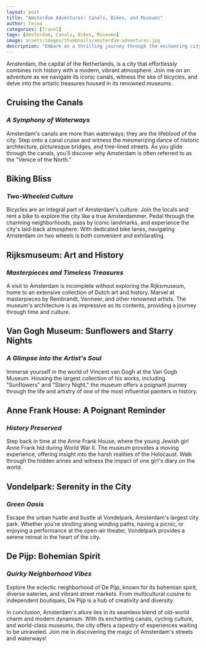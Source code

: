 ```yaml
---
layout: post
title: "Amsterdam Adventures: Canals, Bikes, and Museums"
author: Tejaa
categories: [Travel]
tags: [Amsterdam, Canals, Bikes, Museums]
image: assets/images/thumbnails/amsterdam-adventures.jpg
description: "Embark on a thrilling journey through the enchanting city of Amsterdam, where picturesque canals, ubiquitous bikes, and world-class museums await. Join me in exploring the unique charm and vibrant culture of the Dutch capital."
---
```


Amsterdam, the capital of the Netherlands, is a city that effortlessly combines rich history with a modern, vibrant atmosphere. Join me on an adventure as we navigate its iconic canals, witness the sea of bicycles, and delve into the artistic treasures housed in its renowned museums.

## Cruising the Canals

### *A Symphony of Waterways*

Amsterdam's canals are more than waterways; they are the lifeblood of the city. Step onto a canal cruise and witness the mesmerizing dance of historic architecture, picturesque bridges, and tree-lined streets. As you glide through the canals, you'll discover why Amsterdam is often referred to as the "Venice of the North."

## Biking Bliss

### *Two-Wheeled Culture*

Bicycles are an integral part of Amsterdam's culture. Join the locals and rent a bike to explore the city like a true Amsterdammer. Pedal through the charming neighborhoods, pass by iconic landmarks, and experience the city's laid-back atmosphere. With dedicated bike lanes, navigating Amsterdam on two wheels is both convenient and exhilarating.

## Rijksmuseum: Art and History

### *Masterpieces and Timeless Treasures*

A visit to Amsterdam is incomplete without exploring the Rijksmuseum, home to an extensive collection of Dutch art and history. Marvel at masterpieces by Rembrandt, Vermeer, and other renowned artists. The museum's architecture is as impressive as its contents, providing a journey through time and culture.

## Van Gogh Museum: Sunflowers and Starry Nights

### *A Glimpse into the Artist's Soul*

Immerse yourself in the world of Vincent van Gogh at the Van Gogh Museum. Housing the largest collection of his works, including "Sunflowers" and "Starry Night," the museum offers a poignant journey through the life and artistry of one of the most influential painters in history.

## Anne Frank House: A Poignant Reminder

### *History Preserved*

Step back in time at the Anne Frank House, where the young Jewish girl Anne Frank hid during World War II. The museum provides a moving experience, offering insight into the harsh realities of the Holocaust. Walk through the hidden annex and witness the impact of one girl's diary on the world.

## Vondelpark: Serenity in the City

### *Green Oasis*

Escape the urban hustle and bustle at Vondelpark, Amsterdam's largest city park. Whether you're strolling along winding paths, having a picnic, or enjoying a performance at the open-air theater, Vondelpark provides a serene retreat in the heart of the city.

## De Pijp: Bohemian Spirit

### *Quirky Neighborhood Vibes*

Explore the eclectic neighborhood of De Pijp, known for its bohemian spirit, diverse eateries, and vibrant street markets. From multicultural cuisine to independent boutiques, De Pijp is a hub of creativity and diversity.

In conclusion, Amsterdam's allure lies in its seamless blend of old-world charm and modern dynamism. With its enchanting canals, cycling culture, and world-class museums, the city offers a tapestry of experiences waiting to be unraveled. Join me in discovering the magic of Amsterdam's streets and waterways!
